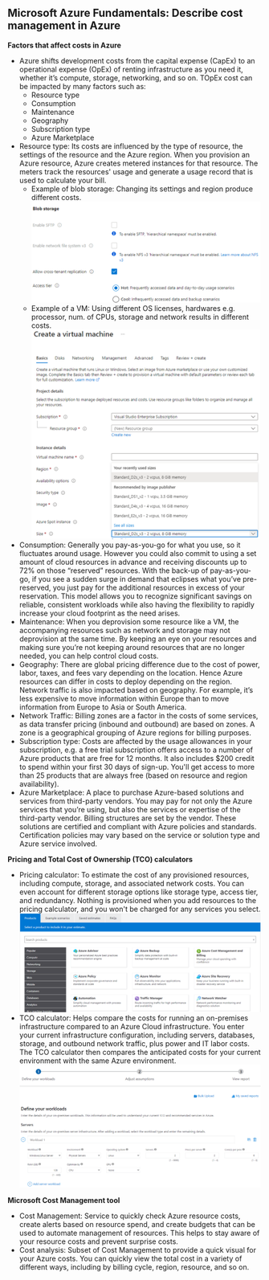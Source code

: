 ## Microsoft Azure Fundamentals: Describe cost management in Azure

**Factors that affect costs in Azure**
* Azure shifts development costs from the capital expense (CapEx) to an operational expense (OpEx) of renting infrastructure as you need it, whether it’s compute, storage, networking, and so on. TOpEx cost can be impacted by many factors such as:
    * Resource type
    * Consumption
    * Maintenance
    * Geography
    * Subscription type
    * Azure Marketplace
* Resource type: Its costs are influenced by the type of resource, the settings of the resource and the Azure region. When you provision an Azure resource, Azure creates metered instances for that resource. The meters track the resources' usage and generate a usage record that is used to calculate your bill.
    * Example of blob storage: Changing its settings and region produce different costs. ![alt text](https://github.com/viviensiu/Azure/blob/main/images/blob-storage.png)
    * Example of a VM: Using different OS licenses, hardwares e.g. processor, num. of CPUs, storage and network results in different costs. ![alt text](https://github.com/viviensiu/Azure/blob/main/images/virtual-machine-settings.png)
* Consumption: Generally you pay-as-you-go for what you use, so it fluctuates around usage. However you could also commit to using a set amount of cloud resources in advance and receiving discounts up to 72% on those “reserved” resources. With the back-up of pay-as-you-go, if you see a sudden surge in demand that eclipses what you’ve pre-reserved, you just pay for the additional resources in excess of your reservation. This model allows you to recognize significant savings on reliable, consistent workloads while also having the flexibility to rapidly increase your cloud footprint as the need arises.
* Maintenance: When you deprovision some resource like a VM, the accompanying resources such as network and storage may not deprovision at the same time. By keeping an eye on your resources and making sure you’re not keeping around resources that are no longer needed, you can help control cloud costs.
* Geography: There are global pricing difference due to the cost of power, labor, taxes, and fees vary depending on the location. Hence Azure resources can differ in costs to deploy depending on the region. Network traffic is also impacted based on geography. For example, it’s less expensive to move information within Europe than to move information from Europe to Asia or South America.
* Network Traffic: Billing zones are a factor in the costs of some services, as data transfer pricing (inbound and outbound) are based on zones. A zone is a geographical grouping of Azure regions for billing purposes.
* Subscription type: Costs are affected by the usage allowances in your subscription, e.g. a free trial subscription offers access to a number of Azure products that are free for 12 months. It also includes $200 credit to spend within your first 30 days of sign-up. You'll get access to more than 25 products that are always free (based on resource and region availability).
* Azure Marketplace: A place to purchase Azure-based solutions and services from third-party vendors. You may pay for not only the Azure services that you’re using, but also the services or expertise of the third-party vendor. Billing structures are set by the vendor. These solutions are certified and compliant with Azure policies and standards. Certification policies may vary based on the service or solution type and Azure service involved.

**Pricing and Total Cost of Ownership (TCO) calculators**
* Pricing calculator: To estimate the cost of any provisioned resources, including compute, storage, and associated network costs. You can even account for different storage options like storage type, access tier, and redundancy. Nothing is provisioned when you add resources to the pricing calculator, and you won't be charged for any services you select.
![alt text](https://github.com/viviensiu/Azure/blob/main/images/price-calculator.png)
* TCO calculator: Helps compare the costs for running an on-premises infrastructure compared to an Azure Cloud infrastructure.  You enter your current infrastructure configuration, including servers, databases, storage, and outbound network traffic, plus power and IT labor costs. The TCO calculator then compares the anticipated costs for your current environment with the same Azure environment.
![alt text](https://github.com/viviensiu/Azure/blob/main/images/total-cost-ownership.png)

**Microsoft Cost Management tool**
* Cost Management: Service to quickly check Azure resource costs, create alerts based on resource spend, and create budgets that can be used to automate management of resources. This helps to stay aware of your resource costs and prevent surprise costs.
* Cost analysis: Subset of Cost Management to provide a quick visual for your Azure costs. You can quickly view the total cost in a variety of different ways, including by billing cycle, region, resource, and so on. 